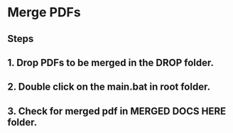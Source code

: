# Merge PDFs

## Steps

## 1. Drop PDFs to be merged in the DROP folder.

## 2. Double click on the main.bat in root folder.

## 3. Check for merged pdf in MERGED DOCS HERE folder.
